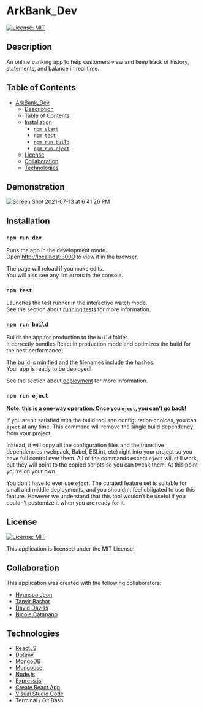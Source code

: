 # ArkBank_Dev

[![License: MIT](https://img.shields.io/badge/License-MIT-yellow.svg)](https://opensource.org/licenses/MIT)

## Description

An online banking app to help customers view and keep track of history, statements, and balance in real time.

## Table of Contents

- [ArkBank_Dev](#arkbank_dev)
  - [Description](#description)
  - [Table of Contents](#table-of-contents)
  - [Installation](#installation)
    - [`npm start`](#npm-start)
    - [`npm test`](#npm-test)
    - [`npm run build`](#npm-run-build)
    - [`npm run eject`](#npm-run-eject)
  - [License](#license)
  - [Collaboration](#collaboration)
  - [Technologies](#technologies)

## Demonstration

![Screen Shot 2021-07-13 at 6 41 26 PM](https://user-images.githubusercontent.com/69088802/125534357-720fa66f-019f-4fd5-9c1c-675139055d9b.png)

## Installation

### `npm run dev`

Runs the app in the development mode.\
Open [http://localhost:3000](http://localhost:3000) to view it in the browser.

The page will reload if you make edits.\
You will also see any lint errors in the console.

### `npm test`

Launches the test runner in the interactive watch mode.\
See the section about [running tests](https://facebook.github.io/create-react-app/docs/running-tests) for more information.

### `npm run build`

Builds the app for production to the `build` folder.\
It correctly bundles React in production mode and optimizes the build for the best performance.

The build is minified and the filenames include the hashes.\
Your app is ready to be deployed!

See the section about [deployment](https://facebook.github.io/create-react-app/docs/deployment) for more information.

### `npm run eject`

**Note: this is a one-way operation. Once you `eject`, you can’t go back!**

If you aren’t satisfied with the build tool and configuration choices, you can `eject` at any time. This command will remove the single build dependency from your project.

Instead, it will copy all the configuration files and the transitive dependencies (webpack, Babel, ESLint, etc) right into your project so you have full control over them. All of the commands except `eject` will still work, but they will point to the copied scripts so you can tweak them. At this point you’re on your own.

You don’t have to ever use `eject`. The curated feature set is suitable for small and middle deployments, and you shouldn’t feel obligated to use this feature. However we understand that this tool wouldn’t be useful if you couldn’t customize it when you are ready for it.


## License

[![License: MIT](https://img.shields.io/badge/License-MIT-yellow.svg)](https://opensource.org/licenses/MIT)

This application is licensed under the MIT License!

## Collaboration

This application was created with the following collaborators:

- [Hyunsoo Jeon](https://github.com/hsprime85)
- [Tanvir Bashar](https://github.com/tbashar123)
- [David Daviss](https://github.com/dbd3)
- [Nicole Catapano](https://github.com/nsc9605)

## Technologies

- [ReactJS](https://reactjs.org/)
- [Dotenv](https://www.npmjs.com/package/dotenv)
- [MongoDB](https://www.mongodb.com/)
- [Mongoose](https://mongoosejs.com/docs/)
- [Node.js](https://nodejs.org/en/)
- [Express.js](https://expressjs.com/)
- [Create React App](https://github.com/facebook/create-react-app)
- [Visual Studio Code](https://code.visualstudio.com/)
- Terminal / Git Bash
